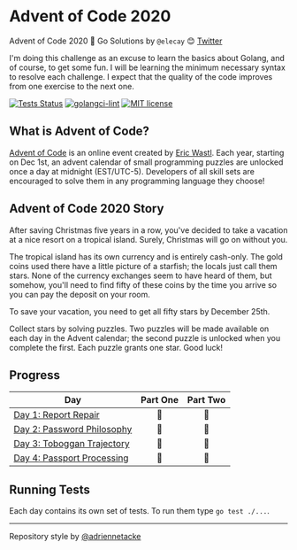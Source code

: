 # Advent of Code 2020
Advent of Code 2020 🎄 Go Solutions by `@elecay` 😊
[Twitter](https://twitter.com/elecay)

I'm doing this challenge as an excuse to learn the basics about Golang, and of course, to get some fun. I will be learning the minimum necessary syntax to resolve each challenge. I expect that the quality of the code improves from one exercise to the next one.

[![Tests Status](https://github.com/elecay/advent-of-code-2020/workflows/Test/badge.svg)](https://github.com/elecay/advent-of-code-2020/actions?query=workflow%3ATest)
[![golangci-lint](https://github.com/elecay/advent-of-code-2020/workflows/golangci-lint/badge.svg)](https://github.com/elecay/advent-of-code-2020/actions?query=workflow%3Agolangci-lint)
[![MIT license](https://img.shields.io/badge/License-MIT-blue.svg)](https://opensource.org/licenses/MIT)


## What is Advent of Code?
[Advent of Code](http://adventofcode.com) is an online event created by [Eric Wastl](https://twitter.com/ericwastl). Each year, starting on Dec 1st, an advent calendar of small programming puzzles are unlocked once a day at midnight (EST/UTC-5). Developers of all skill sets are encouraged to solve them in any programming language they choose!

## Advent of Code 2020 Story
After saving Christmas five years in a row, you've decided to take a vacation at a nice resort on a tropical island. Surely, Christmas will go on without you.

The tropical island has its own currency and is entirely cash-only. The gold coins used there have a little picture of a starfish; the locals just call them stars. None of the currency exchanges seem to have heard of them, but somehow, you'll need to find fifty of these coins by the time you arrive so you can pay the deposit on your room.

To save your vacation, you need to get all fifty stars by December 25th.

Collect stars by solving puzzles. Two puzzles will be made available on each day in the Advent calendar; the second puzzle is unlocked when you complete the first. Each puzzle grants one star. Good luck!

## Progress

| Day  | Part One | Part Two |
|---|:---:|:---:|
| [Day 1: Report Repair](https://github.com/elecay/advent-of-code-2020/tree/main/day-1)| 🌟 | 🌟 |
| [Day 2: Password Philosophy](https://github.com/elecay/advent-of-code-2020/tree/main/day-2)| 🌟 | 🌟 |
| [Day 3: Toboggan Trajectory](https://github.com/elecay/advent-of-code-2020/tree/main/day-3)| 🌟 | 🌟 |
| [Day 4: Passport Processing](https://github.com/elecay/advent-of-code-2020/tree/main/day-4)| 🌟 | 🌟 |

## Running Tests

Each day contains its own set of tests. To run them type `go test ./...`.

---
Repository style by [@adriennetacke](https://github.com/adriennetacke/advent-of-code-2020)
